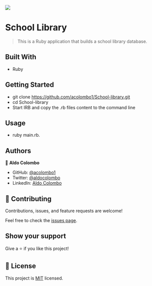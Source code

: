 ![](https://img.shields.io/badge/Microverse-blueviolet)

# School Library

> This is a Ruby application that builds a school library database.

## Built With

- Ruby

## Getting Started

- git clone https://github.com/acolombo1/School-library.git
- cd School-library
- Start IRB and copy the .rb files content to the command line
## Usage

- ruby main.rb.
## Authors

👤 **Aldo Colombo**

- GitHub: [@acolombo1](https://github.com/acolombo1)
- Twitter: [@aldocolombo](https://twitter.com/aldocolombo)
- LinkedIn: [Aldo Colombo](https://www.linkedin.com/in/aldo-colombo-2156009)

## 🤝 Contributing

Contributions, issues, and feature requests are welcome!

Feel free to check the [issues page](https://github.com/joshuaivie/BookStore/issues).

## Show your support

Give a ⭐️ if you like this project!

## 📝 License

This project is [MIT](./MIT.md) licensed.
